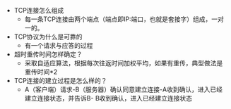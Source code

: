 * TCP连接怎么组成
  * 每一条TCP连接由两个端点（端点即IP:端口，也就是套接字）组成，一对一的。
* TCP协议为什么是可靠的
  * 有一个请求与应答的过程
* 超时重传时间怎样确定？
  * 采取自适应算法，根据每次往返时间加权平均，如果有重传，典型做法是重传时间\*2
* TCP连接的建立过程是怎么样的？
  * A（客户端）请求-B（服务器）确认同意建立连接-A收到确认，进入已经建立连接状态，并告诉B- B收到确认，进入已经建立连接状态



